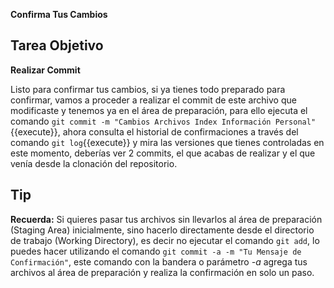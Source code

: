 **Confirma Tus Cambios**

## Tarea Objetivo

**Realizar Commit**

Listo para confirmar tus cambios, si ya tienes todo preparado para confirmar, vamos a proceder a realizar el commit de este archivo que modificaste y tenemos ya en el área de preparación, para ello ejecuta el comando `git commit -m "Cambios Archivos Index Información Personal"`{{execute}}, ahora consulta el historial de confirmaciones a través del comando `git log`{{execute}} y mira las versiones que tienes controladas en este momento, deberías ver 2 commits, el que acabas de realizar y el que venía desde la clonación del repositorio.

## Tip

**Recuerda:** Si quieres pasar tus archivos sin llevarlos al área de preparación (Staging Area) inicialmente, sino hacerlo directamente desde el directorio de trabajo (Working Directory), es decir no ejecutar el comando `git add`, lo puedes hacer utilizando el comando `git commit -a -m "Tu Mensaje de Confirmación"`, este comando con la bandera o parámetro *-a* agrega tus archivos al área de preparación y realiza la confirmación en solo un paso.



